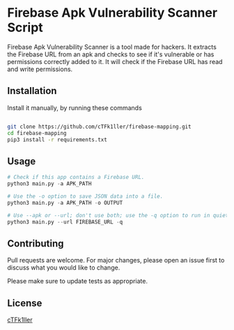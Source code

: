 # Firebase Apk Vulnerability Scanner Script

Firebase Apk Vulnerability Scanner is a tool made for hackers. It extracts the Firebase URL from an apk and checks to see if it's vulnerable or has permissions correctly added to it. It will check if the Firebase URL has read and write permissions.


## Installation
Install it manually, by running these commands 

```bash

git clone https://github.com/cTFk1ller/firebase-mapping.git
cd firebase-mapping
pip3 install -r requirements.txt


```

## Usage

```python
# Check if this app contains a Firebase URL.
python3 main.py -a APK_PATH 

# Use the -o option to save JSON data into a file.
python3 main.py -a APK_PATH -o OUTPUT

# Use --apk or --url; don't use both; use the -q option to run in quiet mode.
python3 main.py --url FIREBASE_URL -q

```

## Contributing

Pull requests are welcome. For major changes, please open an issue first
to discuss what you would like to change.

Please make sure to update tests as appropriate.

## License

[cTFk1ller](https://github.com/cTFk1ller)
